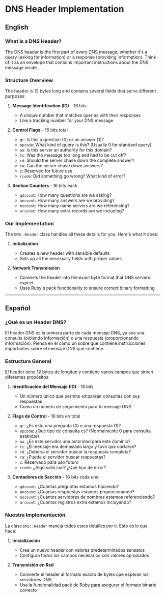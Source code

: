 # DNS Header Implementation

## English

### What is a DNS Header?

The DNS header is the first part of every DNS message, whether it's a query (asking for information) or a response (providing information). Think of it as an envelope that contains important instructions about the DNS message inside.

### Structure Overview

The header is 12 bytes long and contains several fields that serve different purposes:

1. **Message Identification (ID)** - 16 bits
   - A unique number that matches queries with their responses
   - Like a tracking number for your DNS message

2. **Control Flags** - 16 bits total
   - `qr`: Is this a question (0) or an answer (1)?
   - `opcode`: What kind of query is this? (Usually 0 for standard query)
   - `aa`: Is this server an authority for this domain?
   - `tc`: Was the message too long and had to be cut off?
   - `rd`: Should the server chase down the complete answer?
   - `ra`: Can the server chase down answers?
   - `z`: Reserved for future use
   - `rcode`: Did something go wrong? What kind of error?

3. **Section Counters** - 16 bits each
   - `qdcount`: How many questions are we asking?
   - `ancount`: How many answers are we providing?
   - `nscount`: How many name servers are we referencing?
   - `arcount`: How many extra records are we including?

### Our Implementation

The `DNS::Header` class handles all these details for you. Here's what it does:

1. **Initialization**
   - Creates a new header with sensible defaults
   - Sets up all the necessary fields with proper values

2. **Network Transmission**
   - Converts the header into the exact byte format that DNS servers expect
   - Uses Ruby's pack functionality to ensure correct binary formatting

---

## Español

### ¿Qué es un Header DNS?

El header DNS es la primera parte de cada mensaje DNS, ya sea una consulta (pidiendo información) o una respuesta (proporcionando información). Piensa en él como un sobre que contiene instrucciones importantes sobre el mensaje DNS que contiene.

### Estructura General

El header tiene 12 bytes de longitud y contiene varios campos que sirven diferentes propósitos:

1. **Identificación del Mensaje (ID)** - 16 bits
   - Un número único que permite emparejar consultas con sus respuestas
   - Como un número de seguimiento para tu mensaje DNS

2. **Flags de Control** - 16 bits en total
   - `qr`: ¿Es esto una pregunta (0) o una respuesta (1)?
   - `opcode`: ¿Qué tipo de consulta es? (Normalmente 0 para consulta estándar)
   - `aa`: ¿Es este servidor una autoridad para este dominio?
   - `tc`: ¿El mensaje era demasiado largo y tuvo que cortarse?
   - `rd`: ¿Debería el servidor buscar la respuesta completa?
   - `ra`: ¿Puede el servidor buscar respuestas?
   - `z`: Reservado para uso futuro
   - `rcode`: ¿Algo salió mal? ¿Qué tipo de error?

3. **Contadores de Sección** - 16 bits cada uno
   - `qdcount`: ¿Cuántas preguntas estamos haciendo?
   - `ancount`: ¿Cuántas respuestas estamos proporcionando?
   - `nscount`: ¿Cuántos servidores de nombres estamos referenciando?
   - `arcount`: ¿Cuántos registros extra estamos incluyendo?

### Nuestra Implementación

La clase `DNS::Header` maneja todos estos detalles por ti. Esto es lo que hace:

1. **Inicialización**
   - Crea un nuevo header con valores predeterminados sensatos
   - Configura todos los campos necesarios con valores apropiados

2. **Transmisión en Red**
   - Convierte el header al formato exacto de bytes que esperan los servidores DNS
   - Usa la funcionalidad pack de Ruby para asegurar el formato binario correcto
